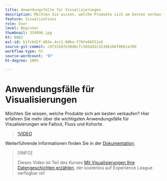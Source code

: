 ```yaml
---
title: Anwendungsfälle für Visualisierungen
description: Möchten Sie wissen, welche Produkte sich am besten verkaufen? Hier erfahren Sie mehr über die wichtigsten Anwendungsfälle für Visualisierungen wie Fallout, Fluss und Kohorte.
feature: Visualizations
role: User
level: Beginner
thumbnail: 334096.jpg
kt: 8062
exl-id: b1fcbd2f-d03e-4cc1-80ba-f76fe66551e5
source-git-commit: c9f3316fe30d6cfc505dd2c3238b1b6f0661a709
workflow-type: ht
source-wordcount: '97'
ht-degree: 100%

---
```


# Anwendungsfälle für Visualisierungen

Möchten Sie wissen, welche Produkte sich am besten verkaufen? Hier erfahren Sie mehr über die wichtigsten Anwendungsfälle für Visualisierungen wie Fallout, Fluss und Kohorte.

>[!VIDEO](https://video.tv.adobe.com/v/334096/?quality=12&learn=on)

Weiterführende Informationen finden Sie in der [Dokumentation](https://experienceleague.adobe.com/docs/data-workbench/using/dashboard/visualizations/visualization-types/c-visualization-types.html?lang=de).

>[!INFO]
>
> Dieses Video ist Teil des Kurses [Mit Visualisierungen Ihre Datengeschichten erzählen](https://experienceleague.adobe.com/?recommended=Analytics-U-1-2021.1.visualizations&amp;lang=de), der kostenlos auf Experience League verfügbar ist!
